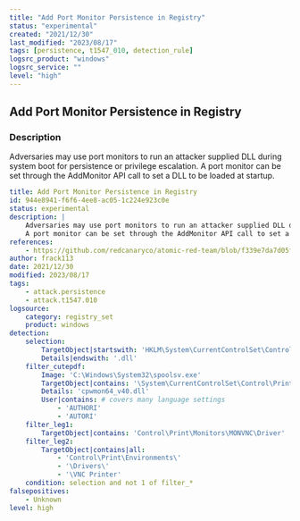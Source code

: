 ```yaml
---
title: "Add Port Monitor Persistence in Registry"
status: "experimental"
created: "2021/12/30"
last_modified: "2023/08/17"
tags: [persistence, t1547_010, detection_rule]
logsrc_product: "windows"
logsrc_service: ""
level: "high"
---
```


## Add Port Monitor Persistence in Registry

### Description

Adversaries may use port monitors to run an attacker supplied DLL during system boot for persistence or privilege escalation.
A port monitor can be set through the AddMonitor API call to set a DLL to be loaded at startup.


```yml
title: Add Port Monitor Persistence in Registry
id: 944e8941-f6f6-4ee8-ac05-1c224e923c0e
status: experimental
description: |
    Adversaries may use port monitors to run an attacker supplied DLL during system boot for persistence or privilege escalation.
    A port monitor can be set through the AddMonitor API call to set a DLL to be loaded at startup.
references:
    - https://github.com/redcanaryco/atomic-red-team/blob/f339e7da7d05f6057fdfcdd3742bfcf365fee2a9/atomics/T1547.010/T1547.010.md
author: frack113
date: 2021/12/30
modified: 2023/08/17
tags:
    - attack.persistence
    - attack.t1547.010
logsource:
    category: registry_set
    product: windows
detection:
    selection:
        TargetObject|startswith: 'HKLM\System\CurrentControlSet\Control\Print\Monitors\'
        Details|endswith: '.dll'
    filter_cutepdf:
        Image: 'C:\Windows\System32\spoolsv.exe'
        TargetObject|contains: '\System\CurrentControlSet\Control\Print\Monitors\CutePDF Writer Monitor v4.0\Driver'
        Details: 'cpwmon64_v40.dll'
        User|contains: # covers many language settings
            - 'AUTHORI'
            - 'AUTORI'
    filter_leg1:
        TargetObject|contains: 'Control\Print\Monitors\MONVNC\Driver'
    filter_leg2:
        TargetObject|contains|all:
            - 'Control\Print\Environments\'
            - '\Drivers\'
            - '\VNC Printer'
    condition: selection and not 1 of filter_*
falsepositives:
    - Unknown
level: high

```
